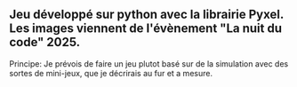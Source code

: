 Jeu développé sur python avec la librairie Pyxel.
Les images viennent de l'évènement "La nuit du code" 2025.
---------------------------------------------------------
Principe: Je prévois de faire un jeu plutot basé sur de la simulation avec des sortes de mini-jeux, que je décrirais au fur et a mesure.
